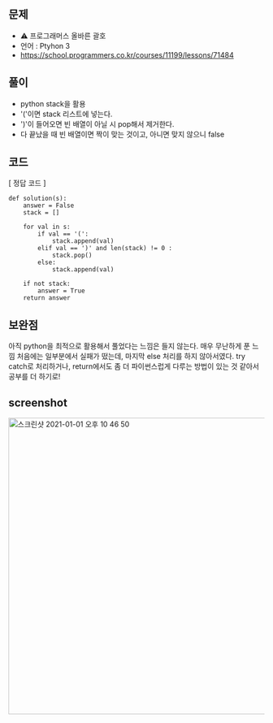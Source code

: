 ## 문제
- ⚠️ 프로그래머스 올바른 괄호
- 언어 : Ptyhon 3
- https://school.programmers.co.kr/courses/11199/lessons/71484


## 풀이
- python stack을 활용
- '('이면 stack 리스트에 넣는다. 
- ')'이 들어오면 빈 배열이 아닐 시 pop해서 제거한다.
- 다 끝났을 때 빈 배열이면 짝이 맞는 것이고, 아니면 맞지 않으니 false

## 코드

[ 정답 코드 ]
```
def solution(s):
    answer = False
    stack = []

    for val in s:
        if val == '(':
            stack.append(val)
        elif val == ')' and len(stack) != 0 :
            stack.pop()
        else:
            stack.append(val)
            
    if not stack:
        answer = True
    return answer
```

## 보완점

아직 python을 최적으로 활용해서 풀었다는 느낌은 들지 않는다. 매우 무난하게 푼 느낌
처음에는 일부분에서 실패가 떴는데, 마지막 else 처리를 하지 않아서였다.
try catch로 처리하거나, return에서도 좀 더 파이썬스럽게 다루는 방법이 있는 것 같아서 공부를 더 하기로!


## screenshot

<img width="584" alt="스크린샷 2021-01-01 오후 10 46 50" src="https://user-images.githubusercontent.com/35520314/103439799-77d7f300-4c83-11eb-825c-7951fc49a85b.png">


